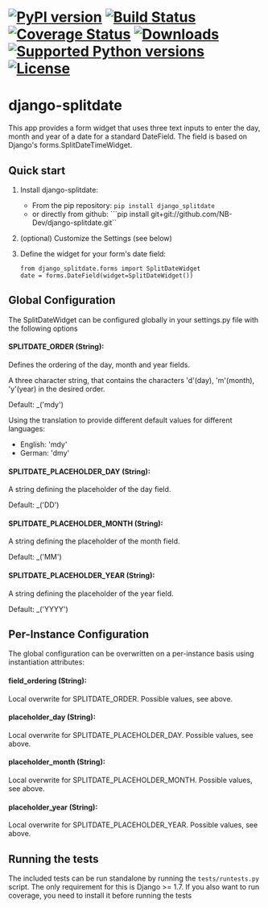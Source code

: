 [![PyPI version](https://badge.fury.io/py/django-splitdate.png)](http://badge.fury.io/py/django-splitdate) [![Build Status](https://travis-ci.org/NB-Dev/django-splitdate.svg?branch=master)](https://travis-ci.org/NB-Dev/django-splitdate) [![Coverage Status](https://coveralls.io/repos/NB-Dev/django-splitdate/badge.svg?branch=master)](https://coveralls.io/r/NB-Dev/django-splitdate?branch=master) [![Downloads](https://pypip.in/download/django-splitdate/badge.svg)](https://pypi.python.org/pypi/django-splitdate/) [![Supported Python versions](https://pypip.in/py_versions/django-splitdate/badge.svg)](https://pypi.python.org/pypi/django-splitdate/) [![License](https://pypip.in/license/django-splitdate/badge.svg)](https://pypi.python.org/pypi/django-splitdate/)
=====
django-splitdate
=====

This app provides a form widget that uses three text inputs to enter the day, month and year of a date for a standard
DateField. The field is based on Django's forms.SplitDateTimeWidget.

Quick start
-----------

1. Install django-splitdate:
    * From the pip repository: ```pip install django_splitdate```
    * or directly from github: ```pip install git+git://github.com/NB-Dev/django-splitdate.git``

2. (optional) Customize the Settings (see below)

3. Define the widget for your form's date field:

    ```
    from django_splitdate.forms import SplitDateWidget
    date = forms.DateField(widget=SplitDateWidget())
    ```

Global Configuration
--------------------

The SplitDateWidget can be configured globally in your settings.py file with the following options

#### SPLITDATE_ORDER (String):
Defines the ordering of the day, month and year fields.

A three character string, that contains the characters 'd'(day), 'm'(month), 'y'(year) in the desired order.

Default: _('mdy')

Using the translation to provide different default values for different languages:
* English: 'mdy'
* German: 'dmy'

#### SPLITDATE_PLACEHOLDER_DAY (String):
A string defining the placeholder of the day field.

Default: _('DD')

#### SPLITDATE_PLACEHOLDER_MONTH (String):
A string defining the placeholder of the month field.

Default: _('MM')

#### SPLITDATE_PLACEHOLDER_YEAR (String):
A string defining the placeholder of the year field.

Default: _('YYYY')

Per-Instance Configuration
--------------------------
The global configuration can be overwritten on a per-instance basis using instantiation attributes:

#### field_ordering (String):
Local overwrite for SPLITDATE_ORDER. Possible values, see above.

#### placeholder_day (String):
Local overwrite for SPLITDATE_PLACEHOLDER_DAY. Possible values, see above.

#### placeholder_month (String):
Local overwrite for SPLITDATE_PLACEHOLDER_MONTH. Possible values, see above.

#### placeholder_year (String):
Local overwrite for SPLITDATE_PLACEHOLDER_YEAR. Possible values, see above.

Running the tests
----
The included tests can be run standalone by running the ```tests/runtests.py``` script. The only requirement for this is
Django >= 1.7. If you also want to run coverage, you need to install it before running the tests
